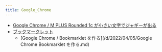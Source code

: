 ```yaml
---
title: Google_Chrome
---
```



- [Google Chrome / M PLUS Rounded 1c が小さい文字でジャギーが出る](/d/2022/01/07/Google_Chrome_フォント_M_PLUS_Rounded_1c_が小さい文字でジャギーが出る.md)
- [ブックマークレット](n/PGM/Google_Chrome/ブックマークレット/index.md)
    - [Google Chrome / Bookmarklet を作る](/d/2022/04/05/Google Chrome Bookmarklet を作る.md)




